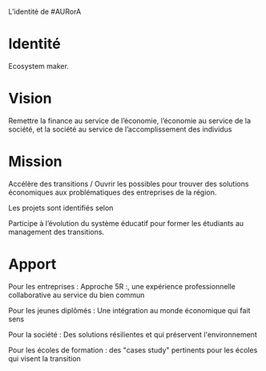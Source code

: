 L’identité de #AURorA

# Identité

Ecosystem maker.

# Vision

Remettre la finance au service de l’économie, l’économie au service de la société, et la société au service de l’accomplissement des individus

# Mission

Accélère des transitions / Ouvrir les possibles pour trouver des solutions économiques aux problématiques des entreprises de la région.

Les projets sont identifiés selon

Participe à l’évolution du système éducatif pour former les étudiants au management des transitions.

# Apport

Pour les entreprises : Approche 5R :, une expérience professionnelle collaborative au service du bien commun

Pour les jeunes diplômés : Une intégration au monde économique qui fait sens

Pour la société : Des solutions résilientes et qui  préservent  l'environnement

Pour les écoles de formation : des "cases study" pertinents pour les écoles qui visent la transition

